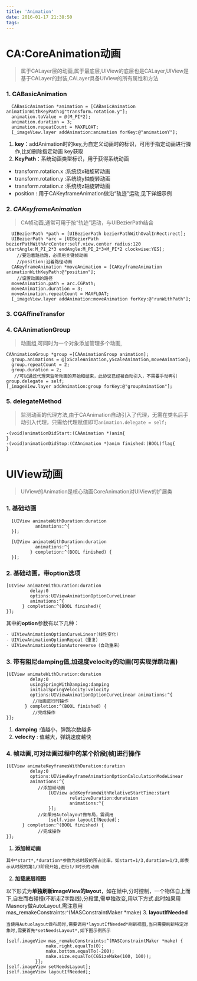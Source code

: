 ```yaml
---
title: 'Animation'
date: 2016-01-17 21:38:50
tags:
---
```

# CA:CoreAnimation动画
>属于CALayer层的动画,属于最底层,UIView的底层也是CALayer,UIView是基于CALayer的封装,CALayer具备UIView的所有属性和方法

### 1. CABasicAnimation

```objc
  CABasicAnimation *animation = [CABasicAnimation animationWithKeyPath:@"transform.rotation.y"];
  animation.toValue = @(M_PI*2);
  animation.duration = 3;
  animation.repeatCount = MAXFLOAT;
  [_imageView.layer addAnimation:animation forKey:@"animationY"];  
```
1. **key**：addAnimation时的key,为自定义动画时的标识，可用于指定动画进行操作,比如删除指定动画
   key获取
2. **KeyPath**：系统动画类型标识，用于获得系统动画
  - transform.rotation.x :系统绕x轴旋转动画
  - transform.rotation.y :系统绕y轴旋转动画
  - transform.rotation.z :系统绕z轴旋转动画
  - position : 用于CAKeyframeAnimation做沿“轨迹”运动,见下详细示例

### 2. *CAKeyframeAnimation*
  >CA帧动画,通常可用于按“轨迹”运动，与UIBezierPath结合

  ```objc
    UIBezierPath *path = [UIBezierPath bezierPathWithOvalInRect:rect];
    UIBezierPath *arc = [UIBezierPath bezierPathWithArcCenter:self.view.center radius:120 startAngle:M_PI_2*3 endAngle:M_PI_2*3+M_PI*2 clockwise:YES];
      //要沿着路劲跑，必须用关键帧动画
      //position:沿着路径动画
    CAKeyframeAnimation *moveAnimation = [CAKeyframeAnimation animationWithKeyPath:@"position"];
      //设置动画的路径
    moveAnimation.path = arc.CGPath;
    moveAnimation.duration = 3;
    moveAnimation.repeatCount = MAXFLOAT;
    [_imageView.layer addAnimation:moveAnimation forKey:@"runWithPath"];
  ```
<!--more-->

### 3. CGAffineTransfor

### 4. CAAnimationGroup
>动画组,可同时为一个对象添加管理多个动画,

```objc
CAAnimationGroup *group =[CAAnimationGroup animation];
  group.animations = @[xScaleAnimation,yScaleAnimation,moveAnimation];
  group.repeatCount = 2;
  group.duration = 2;
   //可以通过代理来监听动画的开始和结束，此协议已经被自动引入，不需要手动再引
group.delegate = self;
[_imageView.layer addAnimation:group forKey:@"groupAnimation"];
```

### 5. delegateMethod
>监测动画的代理方法,由于CAAnimation自动引入了代理，无需在类名后手动引入代理，只需给代理赋值即可`animation.delegate = self;`

```objc
-(void)animationDidStart:(CAAnimation *)anim{
}
-(void)animationDidStop:(CAAnimation *)anim finished:(BOOL)flag{
}
```

# UIView动画
>UIView的Animation是核心动画CoreAnimation对UIView的扩展类

### 1. 基础动画

```objc
  [UIView animateWithDuration:duration
           animations:^{
  }];

  [UIView animateWithDuration:duration
           animations:^{
         } completion:^(BOOL finished) {
  }];
```

### 2. 基础动画，带option选项

```objc
[UIView animateWithDuration:duration
         delay:0
         options:UIViewAnimationOptionCurveLinear
         animations:^{
      } completion:^(BOOL finished){
}];
  ```
其中的**option**参数有以下几种：
```Objective-C
- UIViewAnimationOptionCurveLinear(线性变化)
- UIViewAnimationOptionRepeat（重复）
- UIViewAnimationOptionAutoreverse（自动重来）
```

### 3. 带有阻尼damping值,加速度velocity的动画(可实现弹跳动画)

```objc
[UIView animateWithDuration:duration
         delay:0
         usingSpringWithDamping:damping
         initialSpringVelocity:velocity
         options:UIViewAnimationOptionCurveLinear animations:^{
          //动画进行时操作
       } completion:^(BOOL finished) {
          //完成操作
}];
```
  1. **damping** :值越小，弹跳次数越多
  2. **velocity** :  值越大，弹跳速度越快

### 4. 帧动画,可对动画过程中的某个阶段[帧]进行操作

```objc
[UIView animateKeyframesWithDuration:duration
         delay:0
         options:UIViewKeyframeAnimationOptionCalculationModeLinear
         animations:^{
            //添加帧动画
                [UIView addKeyframeWithRelativeStartTime:start
                        relativeDuration:duratuion
                        animations:^{
                }];
            //如果用Autolayout做布局，需调用
                [self.view layoutIfNeeded];
      } completion:^(BOOL finished) {
            //完成操作
}];
```

  1. **添加帧动画**

    其中*start*,*duration*参数为总时段的所占比率，如start=1/3,duration=1/3,即表示从时段的第1/3阶段开始,进行1/3时长的动画
  2. **加载底层视图**

   以下形式为**单独刷新imageView的layout**，如在帧中,分时控制，一个物体自上而下,自左而右碰撞(不断走Z字路线),分段里,需单独改变,用以下方式.此时如果用Masnory做AutoLayout,需注意用mas_remakeConstraints:^(MASConstraintMaker *make)
  3. **layoutIfNeeded**

    当使用Autuolayout做布局时,需要调用*layoutIfNeeded*刷新视图,当只需要刷新特定对象时,需要首先*setNeedsLayout*,如下图示例所示
```objc
[self.imageView mas_remakeConstraints:^(MASConstraintMaker *make) {
               make.right.equalTo(0);
               make.bottom.equalTo(-200);
               make.size.equalTo(CGSizeMake(100, 100));
           }];
[self.imageView setNeedsLayout];
[self.imageView layoutIfNeeded];
```
